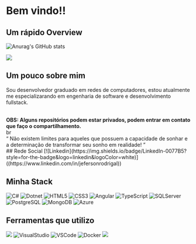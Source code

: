 # Bem vindo!!

## Um rápido Overview

![Anurag's GitHub stats](https://github-readme-stats.vercel.app/api?username=jefersonrodrigal&show_icons=true&theme=radical)


![](https://github-readme-stats.vercel.app/api/top-langs/?username=jefersonrodrigal&layout=compact&langs_count=7&theme=radical)

## Um pouco sobre mim 
<div>
    <p>
        Sou desenvolvedor graduado em redes de computadores, estou atualmente me especializarando em engenharia de software e desenvolvimento fullstack.
    </p>
</div>
<br>

<div>
    <strong> OBS: Alguns repositórios podem estar privados, podem entrar em contato que faço o compartilhamento.</strong>
</div>
br
<div>
    <q>
        Não existem limites para aqueles que possuem a capacidade de sonhar e a determinação de transformar seu sonho em realidade!
    </q>
<div>
## Rede Social
[![Linkedin](https://img.shields.io/badge/LinkedIn-0077B5?style=for-the-badge&logo=linkedin&logoColor=white)]((https://www.linkedin.com/in/jefersonrodrigal))


## Minha Stack
![C#](https://img.shields.io/badge/C%23-239120?style=for-the-badge&logo=c-sharp&logoColor=white) ![Dotnet](https://img.shields.io/badge/.NET-5C2D91?style=for-the-badge&logo=.net&logoColor=white) ![HTML5](https://img.shields.io/badge/HTML5-E34F26?style=for-the-badge&logo=html5&logoColor=white) ![CSS3](https://img.shields.io/badge/CSS3-1572B6?style=for-the-badge&logo=css3&logoColor=white) ![Angular](https://img.shields.io/badge/Angular-DD0031?style=for-the-badge&logo=angular&logoColor=white) ![TypeScript](https://img.shields.io/badge/TypeScript-007ACC?style=for-the-badge&logo=typescript&logoColor=white) ![SQLServer](https://img.shields.io/badge/Microsoft_SQL_Server-CC2927?style=for-the-badge&logo=microsoft-sql-server&logoColor=white) ![PostgreSQL](https://img.shields.io/badge/PostgreSQL-316192?style=for-the-badge&logo=postgresql&logoColor=white) ![MongoDB](https://img.shields.io/badge/MongoDB-4EA94B?style=for-the-badge&logo=mongodb&logoColor=white) ![Azure](https://img.shields.io/badge/azure-%230072C6.svg?style=for-the-badge&logo=microsoftazure&logoColor=white)

## Ferramentas que utilizo
![](https://img.shields.io/badge/Postman-FF6C37?style=for-the-badge&logo=Postman&logoColor=white) ![VisualStudio](https://img.shields.io/badge/Visual_Studio-5C2D91?style=for-the-badge&logo=visual%20studio&logoColor=white) ![VSCode](https://img.shields.io/badge/VS_Code-007ACC?logo=visual-studio-code&logoColor=white&style=for-the-badge) ![Docker](https://img.shields.io/badge/Docker-2CA5E0?style=for-the-badge&logo=docker&logoColor=white) ![](https://img.shields.io/badge/Git-E34F26?logo=git&logoColor=white&style=for-the-badge)

